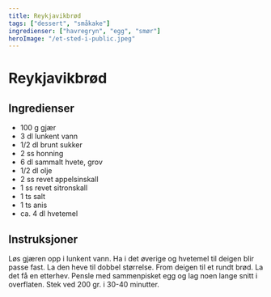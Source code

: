 ```yaml
---
title: Reykjavikbrød
tags: ["dessert", "småkake"]
ingredienser: ["havregryn", "egg", "smør"]
heroImage: "/et-sted-i-public.jpeg"
---
```


# Reykjavikbrød

## Ingredienser

- 100 g gjær
- 3 dl lunkent vann
- 1/2 dl brunt sukker
- 2 ss honning
- 6 dl sammalt hvete, grov
- 1/2 dl olje
- 2 ss revet appelsinskall
- 1 ss revet sitronskall
- 1 ts salt
- 1 ts anis
- ca. 4 dl hvetemel

## Instruksjoner

Løs gjæren opp i lunkent vann. Ha i det øverige og hvetemel til deigen blir passe fast. La den heve til dobbel størrelse. From deigen til et rundt brød. La det få en etterhev. Pensle med sammenpisket egg og lag noen lange snitt i overflaten. Stek ved 200 gr. i 30-40 minutter.
